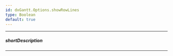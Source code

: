 ```yaml
---
id: dxGantt.Options.showRowLines
type: Boolean
default: true
---
```

---
##### shortDescription
<!-- Description goes here -->

---
<!-- Description goes here -->